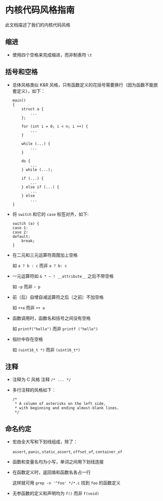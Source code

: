 # 内核代码风格指南

此文档描述了我们的内核代码风格

## 缩进

- 使用四个空格来完成缩进，而非制表符 `\t`

## 括号和空格

- 总体风格类似 K&R 风格，只有函数定义的花括号需要换行（因为函数不能嵌套定义），如下：

  ```
  main()
  {
      struct a {
          ...
      };

      for (int i = 0; i < n; i ++) {
          ...
      }

      while (...) {
          ...
      }

      do {
          ...
      } while (...);

      if (...) {
          ...
      } else if (...) {
          ...
      } else
          ...
  }
  ```

- 将 `switch` 和它的 `case` 标签对齐，如下:

  ```
  switch (a) {
  case 1:
  case 2:
  default:
      break;
  }
  ```

- 在二元和三元运算符周围加上空格

  如 `a ? b : c` 而非 `a ? b: c`

- 一元运算符如 `& * ~ ! __attribute__` 之后不带空格

  如 `~p` 而非 `~ p`

- 前（后）自增自减运算符之后（之前）不加空格

  如 `++a` 而非 `++ a`

- 函数调用时，函数名和括号之间没有空格

  如 `printf("hello")` 而非 `printf ("hello")`

- 指针中存在空格

  如 `(uint16_t *)` 而非 `(uint16_t*)`

## 注释

- 注释为 C 风格 注释 `/* ... */`

- 多行注释的风格如下：

  ```
  /*
   * A column of asterisks on the left side,
   * with beginning and ending almost-blank lines.
   */
  ```

## 命名约定

- 宏由全大写和下划线组成，除了：

  `assert`, `panic`, `static_assert`, `offset_of`, `container_of`

- 函数和变量名均为小写，单词之间用下划线连接

- 在函数定义时，返回值和函数名各占一行

  这样就可用 `grep -n '^foo' */*.c` 找到 `foo` 的函数定义

- 无参函数的定义和声明均为 `f()` 而非 `f(void)`
